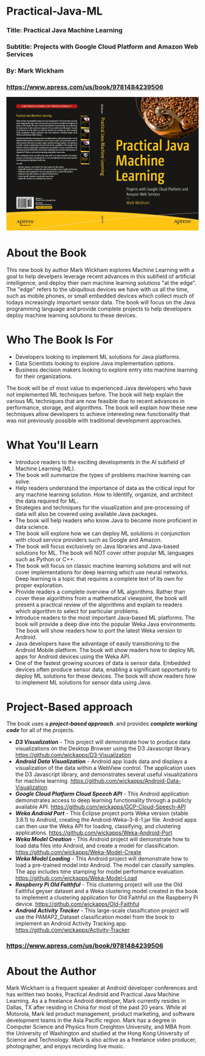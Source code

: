 # Practical-Java-ML

### Title: Practical Java Machine Learning
### Subtitle: Projects with Google Cloud Platform and Amazon Web Services
### By: Mark Wickham
### https://www.apress.com/us/book/9781484239506

![](Wickham-Practical-Java-ML-Cover.jpg)

# About the Book
This new book by author Mark Wickham explores Machine Learning with a goal to help develpers leverage recent advances in this subfield of artificial intelligence, and deploy thier own machine learning solutions "at the edge". The "edge" refers to the ubiquitous devices we have with us all the time, such as mobile phones, or small embedded devices which collect much of todays increasingly important sensor data. The book will focus on the Java programming language and provide complete projects to help developers deploy machine learning solutions to these devices.

# Who The Book Is For
* Developers looking to implement ML solutions for Java platforms.
* Data Scientists looking to explore Java implementation options.
* Business decision makers looking to explore entry into machine learning for their organizations.

The book will be of most value to experienced Java developers who have not implemented ML techniques before. The book will help explain the various ML techniques that are now feasible due to recent advances in performance, storage, and algorithms. 
The book will explain how these new techniques allow developers to achieve interesting new functionality that was not previously possible with traditional development approaches.

# What You'll Learn
* Introduce readers to the exciting developments in the AI subfield of Machine Learning (ML). 
* The book will summarize the types of problems machine learning can solve.
* Help readers understand the importance of data as the critical input for any machine learning solution. How to Identify, organize, and architect the data required for ML. 
* Strategies and techniques for the visualization and pre-processing of data will also be covered using available Java packages. 
* The book will help readers who know Java to become more proficient in data science.
* The book will explore how we can deploy ML solutions in conjunction with cloud service providers such as Google and Amazon.
* The book will focus exclusively on Java libraries and Java-based solutions for ML. The book will NOT cover other popular ML languages such as Python or C++. 
* The book will focus on classic machine learning solutions and will not cover implementations for deep learning which use neural networks. Deep learning is a topic that requires a complete text of its own for proper exploration.
* Provide readers a complete overview of ML algorithms. Rather than cover these algorithms from a mathematical viewpoint, the book will present a practical review of the algorithms and explain to readers which algorithm to select for particular problems.
* Introduce readers to the most important Java-based ML platforms. The book will provide a deep dive into the popular Weka Java environments. The book will show readers how to port the latest Weka version to Android.
* Java developers have the advantage of easily transitioning to the Android Mobile platform. The book will show readers how to deploy ML apps for Android devices using the Weka API.
* One of the fastest growing sources of data is sensor data. Embedded devices often produce sensor data, enabling a significant opportunity to deploy ML solutions for these devices. The book will show readers how to implement ML solutions for sensor data using Java.

# Project-Based approach
The book uses a **_project-based approach_**. and provides **_complete working code_** for all of the projects.
* **_D3 Visualization_** - This project will demonstrate how to produce data visualizations on the Desktop Browser using the D3 Javascript library. https://github.com/wickapps/D3-Visualization
* **_Android Data Visualization_** - Android app loads data and displays a visualization of the data within a WebView control. The application uses the D3 Javascript library, and demonstrates several useful visualizations for machine learning. https://github.com/wickapps/Android-Data-Visualization
* **_Google Cloud Platform Cloud Speech API_** - This Android application demonstrates access to deep learning functionality through a publicly available API. https://github.com/wickapps/GCP-Cloud-Speech-API
* **_Weka Android Port_** - This Eclipse project ports Weka version (stable 3.8.1) to Android, creating the Android-Weka-3-8-1.jar file. Android apps can then use the Weka API for loading, classifying, and clustering applications. https://github.com/wickapps/Weka-Android-Port
* **_Weka Model Creation_** - This Android project will demonstrate how to load data files into Android, and create a model for classification. https://github.com/wickapps/Weka-Model-Create
* **_Weka Model Loading_** - This Android project will demonstrate how to load a pre-trained model into Android. The model can classify samples. The app includes time stamping for model performance evaluation. https://github.com/wickapps/Weka-Model-Load
* **_Raspberry Pi Old Faithful_** - This clustering project will use the Old Faithful geyser dataset and a Weka clustering model created in the book to implement a clustering application for Old Faithful on the Raspberry Pi device. https://github.com/wickapps/Old-Faithful
* **_Android Activity Tracker_** - This large-scale classification project will use the PAMAP2_Dataset classification model from the book to implement an Android Activity Tracking app. https://github.com/wickapps/Activity-Tracker

### https://www.apress.com/us/book/9781484239506

# About the Author
Mark Wickham is a frequent speaker at Android developer conferences and has written two books, Practical Android and Practical Java Machine Learning. As a a freelance Android developer, Mark currently resides in Dallas, TX after residing in China for most of the past 20 years. While at Motorola, Mark led product management, product marketing, and software development teams in the Asia Pacific region. Mark has a degree in Computer Science and Physics from Creighton University, and MBA from the University of Washington and studied at the Hong Kong University of Science and Technology. Mark is also active as a freelance video producer, photographer, and enjoys recording live music.
